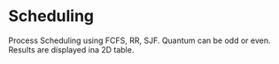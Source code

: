 # Scheduling
Process Scheduling using FCFS, RR, SJF. Quantum can be odd or even. 
Results are displayed ina 2D table.
